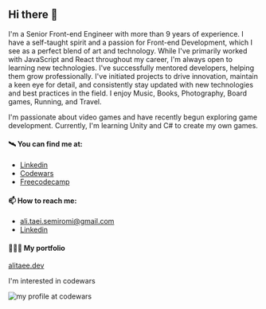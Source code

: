 ## Hi there 👋 

I'm a Senior Front-end Engineer with more than 9 years of experience. I have a self-taught spirit and a passion for Front-end Development, which I see as a perfect blend of art and technology. While I've primarily worked with JavaScript and React throughout my career, I'm always open to learning new technologies. I've successfully mentored developers, helping them grow professionally. I've initiated projects to drive innovation, maintain a keen eye for detail, and consistently stay updated with new technologies and best practices in the field. I enjoy Music, Books, Photography, Board games, Running, and Travel.

I'm passionate about video games and have recently begun exploring game development. Currently, I'm learning Unity and C# to create my own games. 

#### 🛰️ You can find me at:

- [Linkedin](https://www.linkedin.com/in/alitaee/)
- [Codewars](https://www.codewars.com/users/AliTaee/)
- [Freecodecamp](https://www.freecodecamp.org/alitaee)

#### 📫 How to reach me:
- ali.taei.semiromi@gmail.com
- [Linkedin](https://www.linkedin.com/in/alitaee/)

#### 👨🏼‍💻 My portfolio 

[alitaee.dev](https://www.alitaee.dev/)

I'm interested in codewars

![my profile at codewars](https://www.codewars.com/users/AliTaee/badges/large)

